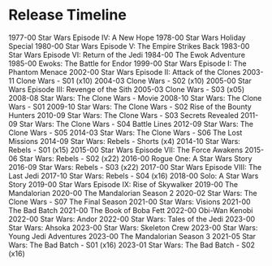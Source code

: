 # Release Timeline

1977-00 Star Wars Episode IV: A New Hope
1978-00 Star Wars Holiday Special
1980-00 Star Wars Episode V: The Empire Strikes Back
1983-00 Star Wars Episode VI: Return of the Jedi
1984-00 The Ewok Adventure
1985-00 Ewoks: The Battle for Endor
1999-00 Star Wars Episode I: The Phantom Menace
2002-00 Star Wars Episode II: Attack of the Clones
2003-11 Clone Wars - S01 (x10)
2004-03 Clone Wars - S02 (x10)
2005-00 Star Wars Episode III: Revenge of the Sith
2005-03 Clone Wars - S03 (x05)
2008-08 Star Wars: The Clone Wars - Movie
2008-10 Star Wars: The Clone Wars - S01 
2009-10 Star Wars: The Clone Wars - S02 Rise of the Bounty Hunters 
2010-09 Star Wars: The Clone Wars - S03 Secrets Revealed
2011-09 Star Wars: The Clone Wars - S04 Battle Lines
2012-09 Star Wars: The Clone Wars - S05 
2014-03 Star Wars: The Clone Wars - S06 The Lost Missions
2014-09 Star Wars: Rebels - Shorts (x4)
2014-10 Star Wars: Rebels - S01 (x15)
2015-00 Star Wars Episode VII: The Force Awakens
2015-06 Star Wars: Rebels - S02 (x22)
2016-00 Rogue One: A Star Wars Story
2016-09 Star Wars: Rebels - S03 (x22)
2017-00 Star Wars Episode VIII: The Last Jedi
2017-10 Star Wars: Rebels - S04 (x16)
2018-00 Solo: A Star Wars Story
2019-00 Star Wars Episode IX: Rise of Skywalker
2019-00 The Mandalorian
2020-00 The Mandalorian Season 2
2020-02 Star Wars: The Clone Wars - S07 The Final Season
2021-00 Star Wars: Visions
2021-00 The Bad Batch
2021-00 The Book of Boba Fett
2022-00 Obi-Wan Kenobi
2022-00 Star Wars: Andor
2022-00 Star Wars: Tales of the Jedi
2023-00 Star Wars: Ahsoka
2023-00 Star Wars: Skeleton Crew
2023-00 Star Wars: Young Jedi Adventures
2023-00 The Mandalorian Season 3
2021-05 Star Wars: The Bad Batch - S01 (x16)
2023-01 Star Wars: The Bad Batch - S02 (x16)
